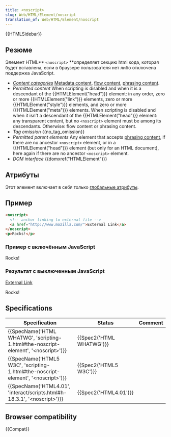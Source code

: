 ```yaml
---
title: <noscript>
slug: Web/HTML/Element/noscript
translation_of: Web/HTML/Element/noscript
---
```


{{HTMLSidebar}}

## Резюме

Элемент HTML** `<noscript>` **определяет секцию html кода, которая будет вставлена, если в браузере пользователя нет либо отключена поддержка JavaScript.

- _[Content categories](/ru/docs/HTML/Content_categories)_ [Metadata content](/ru/docs/HTML/Content_categories#Metadata_content), [flow content](/ru/docs/HTML/Content_categories#Flow_content), [phrasing content](/ru/docs/HTML/Content_categories#Phrasing_content).
- _Permitted content_ When scripting is disabled and when it is a descendant of the {{HTMLElement("head")}} element: in any order, zero or more {{HTMLElement("link")}} elements, zero or more {{HTMLElement("style")}} elements, and zero or more {{HTMLElement("meta")}} elements.
  When scripting is disabled and when it isn't a descendant of the {{HTMLElement("head")}} element: any transparent content, but no `<noscript>` element must be among its descendants.
  Otherwise: flow content or phrasing content.
- _Tag omission_ {{no_tag_omission}}
- _Permitted parent elements_ Any element that accepts [phrasing content](/ru/docs/HTML/Content_categories#Phrasing_content), if there are no ancestor `<noscript>` element, or in a {{HTMLElement("head")}} element (but only for an HTML document), here again if there are no ancestor `<noscript>` element.
- _DOM interface_ {{domxref("HTMLElement")}}

## Атрибуты

Этот элемент включает в себя только [глобальные атрибуты](/ru/docs/HTML/Global_attributes).

## Пример

```html
<noscript>
  <!-- anchor linking to external file -->
  <a href="http://www.mozilla.com/">External Link</a>
</noscript>
<p>Rocks!</p>
```

### Пример с включённым JavaScript

Rocks!

### Результат с выключенным JavaScript

[External Link](http://www.mozilla.com/)

Rocks!

## Specifications

| Specification                                                                                                        | Status                           | Comment |
| -------------------------------------------------------------------------------------------------------------------- | -------------------------------- | ------- |
| {{SpecName('HTML WHATWG', 'scripting-1.html#the-noscript-element', '&lt;noscript&gt;')}} | {{Spec2('HTML WHATWG')}} |         |
| {{SpecName('HTML5 W3C', 'scripting-1.html#the-noscript-element', '&lt;noscript&gt;')}} | {{Spec2('HTML5 W3C')}}     |         |
| {{SpecName('HTML4.01', 'interact/scripts.html#h-18.3.1', '&lt;noscript&gt;')}}             | {{Spec2('HTML4.01')}}     |         |

## Browser compatibility

{{Compat}}
